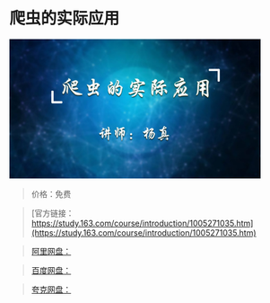 # 爬虫的实际应用

![img](../../../assets/study163/free/79041256-7c76-4e3d-a963-ba347fa92e44.jpg)

> 价格：免费

> [官方链接：https://study.163.com/course/introduction/1005271035.htm](https://study.163.com/course/introduction/1005271035.htm)

> [阿里网盘：]()

> [百度网盘：]()

> [夸克网盘：]()
